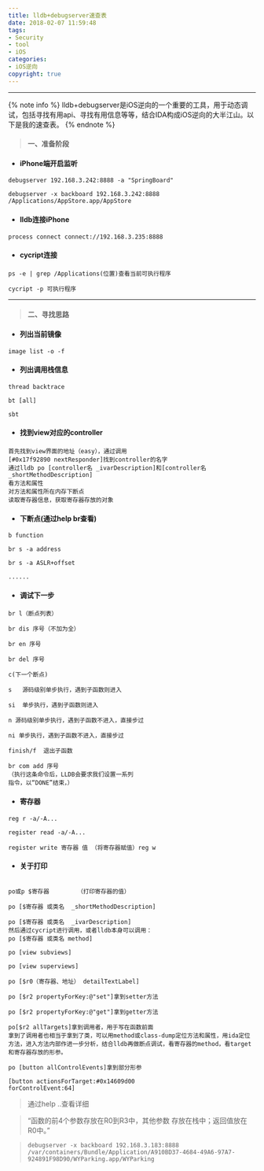 ```yaml
---
title: lldb+debugserver速查表
date: 2018-02-07 11:59:48
tags: 
- Security
- tool
- iOS
categories: 
- iOS逆向
copyright: true
---
```

--------------
{% note info %}
lldb+debugserver是iOS逆向的一个重要的工具，用于动态调试，包括寻找有用api、寻找有用信息等等，结合IDA构成iOS逆向的大半江山。以下是我的速查表。
{% endnote %}
<!--more-->
>   #### 一、准备阶段


- #### iPhone端开启监听
```
debugserver 192.168.3.242:8888 -a "SpringBoard"

debugserver -x backboard 192.168.3.242:8888 /Applications/AppStore.app/AppStore
```
- #### lldb连接iPhone
```    
process connect connect://192.168.3.235:8888
```
- #### cycript连接
```
ps -e | grep /Applications(位置)查看当前可执行程序

cycript -p 可执行程序
```

-------
>   #### 二、寻找思路

- #### 列出当前镜像
```
image list -o -f
```
- #### 列出调用栈信息
```
thread backtrace

bt [all]

sbt
```
- #### 找到view对应的controller
```
首先找到view界面的地址（easy），通过调用
[#0x17f92890 nextResponder]找到controller的名字
通过lldb po [controller名 _ivarDescription]和[controller名 _shortMethodDescription]
看方法和属性
对方法和属性所在内存下断点
读取寄存器信息，获取寄存器存放的对象
```

- #### 下断点(通过help br查看)
```
b function

br s -a address

br s -a ASLR+offset

......
```
- #### 调试下一步
```
br l（断点列表）

br dis 序号（不加为全）

br en 序号

br del 序号

c(下一个断点)

s   源码级别单步执行，遇到子函数则进入

si  单步执行，遇到子函数则进入

n 源码级别单步执行，遇到子函数不进入，直接步过

ni 单步执行，遇到子函数不进入，直接步过

finish/f  退出子函数

br com add 序号
（执行这条命令后，LLDB会要求我们设置一系列
指令，以“DONE”结束，）
```
- #### 寄存器
```
reg r -a/-A...

register read -a/-A...

register write 寄存器 值 （将寄存器赋值）reg w

```

- #### 关于打印
```

po或p $寄存器        （打印寄存器的值）

po [$寄存器 或类名  _shortMethodDescription]

po [$寄存器 或类名  _ivarDescription]
然后通过cycript进行调用，或者lldb本身可以调用：
po [$寄存器 或类名 method]

po [view subviews]

po [view superviews]

po [$r0（寄存器、地址） detailTextLabel]

po [$r2 propertyForKey:@"set"]拿到setter方法

po [$r2 propertyForKey:@"get"]拿到getter方法

po[$r2 allTargets]拿到调用者，用于写在函数前面
拿到了调用者也相当于拿到了类，可以用method或class-dump定位方法和属性，用ida定位方法，进入方法内部作进一步分析，结合lldb再做断点调试，看寄存器的method，看target和寄存器存放的形参。

po [button allControlEvents]拿到部分形参

[button actionsForTarget:#0x14609d00
forControlEvent:64]
```



> 通过help ..查看详细



>   “函数的前4个参数存放在R0到R3中，其他参数
存放在栈中；返回值放在R0中。”


> ```
> debugserver -x backboard 192.168.3.183:8888 /var/containers/Bundle/Application/A910BD37-4684-49A6-97A7-924891F98D90/WYParking.app/WYParking
> ```
